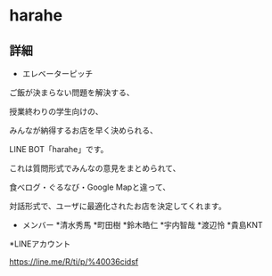 # harahe

## 詳細
* エレベーターピッチ

ご飯が決まらない問題を解決する、

授業終わりの学生向けの、

みんなが納得するお店を早く決められる、

LINE BOT「harahe」です。

これは質問形式でみんなの意見をまとめられて、

食べログ・ぐるなび・Google Mapと違って、

対話形式で、ユーザに最適化されたお店を決定してくれます。

* メンバー
  *清水秀馬
  *町田樹
  *鈴木皓仁
  *宇内智哉
  *渡辺怜
  *貴島KNT

*LINEアカウント

https://line.me/R/ti/p/%40036cidsf

